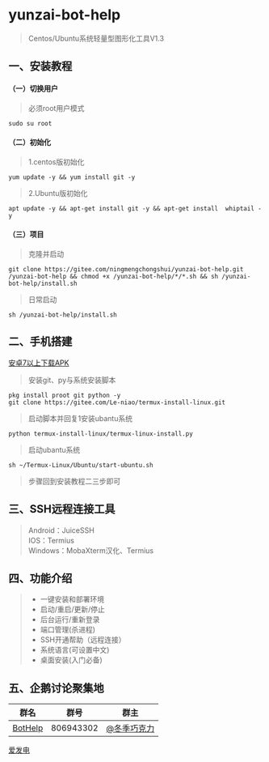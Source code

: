 # yunzai-bot-help   
>Centos/Ubuntu系统轻量型图形化工具V1.3    
## 一、安装教程
#### （一）切换用户
>必须root用户模式
```
sudo su root      
```
#### （二）初始化
>1.centos版初始化
```
yum update -y && yum install git -y    
```
>2.Ubuntu版初始化   
```
apt update -y && apt-get install git -y && apt-get install  whiptail -y
``` 
#### （三）项目
>克隆并启动
```
git clone https://gitee.com/ningmengchongshui/yunzai-bot-help.git  /yunzai-bot-help && chmod +x /yunzai-bot-help/*/*.sh && sh /yunzai-bot-help/install.sh
```
>日常启动
```
sh /yunzai-bot-help/install.sh
```
## 二、手机搭建
[安卓7以上下载APK](https://f-droid.org/packages/com.termux/)
>安装git、py与系统安装脚本
```
pkg install proot git python -y
git clone https://gitee.com/Le-niao/termux-install-linux.git
```
>启动脚本并回复1安装ubantu系统
```
python termux-install-linux/termux-linux-install.py
```
>启动ubantu系统
```
sh ~/Termux-Linux/Ubuntu/start-ubuntu.sh
```
>步骤回到安装教程二三步即可

## 三、SSH远程连接工具    
> Android：JuiceSSH         
> IOS：Termius     
> Windows：MobaXterm汉化、Termius    

## 四、功能介绍    
> * 一键安装和部署环境     
> * 启动/重启/更新/停止
> * 后台运行/重新登录  
> * 端口管理(杀进程)    
> * SSH开通帮助（远程连接）   
> * 系统语言(可设置中文)   
> * 桌面安装(入门必备)      

## 五、企鹅讨论聚集地      
群名  | 群号  |  群主 
------------- | -------------  | -------------    
| [BotHelp](https://afdian.net/a/WinterChocolates) | 806943302 | [@冬季巧克力](https://gitee.com/djqkl_znje) | 
 
[爱发电](https://afdian.net/a/WinterChocolates)    
